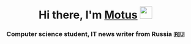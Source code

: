 <h1 align="center">Hi there, I'm <a href=""tg://user?id=700178752"" target="_blank">Motus</a> 
<img src="https://github.com/blackcater/blackcater/raw/main/images/Hi.gif" height="32"/></h1>
<h3 align="center">Computer science student, IT news writer from Russia 🇷🇺</h3>
